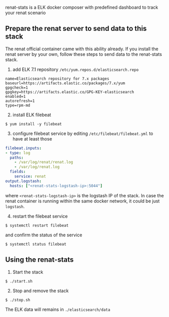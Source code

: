 renat-stats is a ELK docker composer with predefined dashboard to track your renat scenario

## Prepare the renat server to send data to this stack
The renat official container came with this ability already. If you install the renat server by your own, follow these steps to send data to the renat-stats stack.

1. add ELK 7.1 repository `/etc/yum.repos.d/elasticsearch.repo`

```
name=Elasticsearch repository for 7.x packages
baseurl=https://artifacts.elastic.co/packages/7.x/yum
gpgcheck=1
gpgkey=https://artifacts.elastic.co/GPG-KEY-elasticsearch
enabled=1
autorefresh=1
type=rpm-md
```

2. install ELK filebeat

```
$ yum install -y filebeat
```

3. configure filebeat service by editing `/etc/filebeat/filebeat.yml` to have at least those
```yaml:filebeat.yml
filebeat.inputs:
- type: log
  paths:
    - /var/log/renat/renat.log
    - /var/log/renat.log
  fields:
    service: renat
output.logstash:
  hosts: ["<renat-stats-logstash-ip>:5044"]
```

where `<renat-stats-logstash-ip>` is the logstash IP of the stack. In case the renat container is running within the same docker network, it could be just `logstash`.

4. restart the filebeat service


```
$ systemctl restart filebeat

```
and confirm the status of the service

```
$ systemctl status filebeat
```



## Using the renat-stats
1. Start the stack

```
$ ./start.sh
```

2. Stop and remove the stack

```
$ ./stop.sh
```
The ELK data will remains in `./elasticsearch/data`
